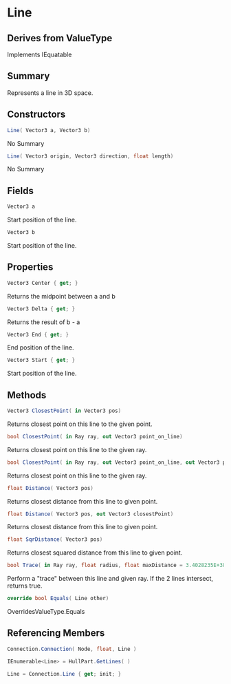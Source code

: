 # Line

## Derives from ValueType
Implements IEquatable<Line>

## Summary

Represents a line in 3D space.
## Constructors

```c#
Line( Vector3 a, Vector3 b) 
```
No Summary
```c#
Line( Vector3 origin, Vector3 direction, float length) 
```
No Summary
## Fields

```c#
Vector3 a
```
Start position of the line.
```c#
Vector3 b
```
Start position of the line.
## Properties

```c#
Vector3 Center { get; } 
```
Returns the midpoint between a and b
```c#
Vector3 Delta { get; } 
```
Returns the result of b - a
```c#
Vector3 End { get; } 
```
End position of the line.
```c#
Vector3 Start { get; } 
```
Start position of the line.
## Methods

```c#
Vector3 ClosestPoint( in Vector3 pos) 
```
Returns closest point on this line to the given point.
```c#
bool ClosestPoint( in Ray ray, out Vector3 point_on_line) 
```
Returns closest point on this line to the given ray.
```c#
bool ClosestPoint( in Ray ray, out Vector3 point_on_line, out Vector3 point_on_ray) 
```
Returns closest point on this line to the given ray.
```c#
float Distance( Vector3 pos) 
```
Returns closest distance from this line to given point.
```c#
float Distance( Vector3 pos, out Vector3 closestPoint) 
```
Returns closest distance from this line to given point.
```c#
float SqrDistance( Vector3 pos) 
```
Returns closest squared distance from this line to given point.
```c#
bool Trace( in Ray ray, float radius, float maxDistance = 3.4028235E+38) 
```
Perform a "trace" between this line and given ray. If the 2 lines intersect, returns true.
```c#
override bool Equals( Line other) 
```
OverridesValueType.Equals
## Referencing Members

```c#
Connection.Connection( Node, float, Line ) 
```
```c#
IEnumerable<Line> = HullPart.GetLines( ) 
```
```c#
Line = Connection.Line { get; init; } 
```

